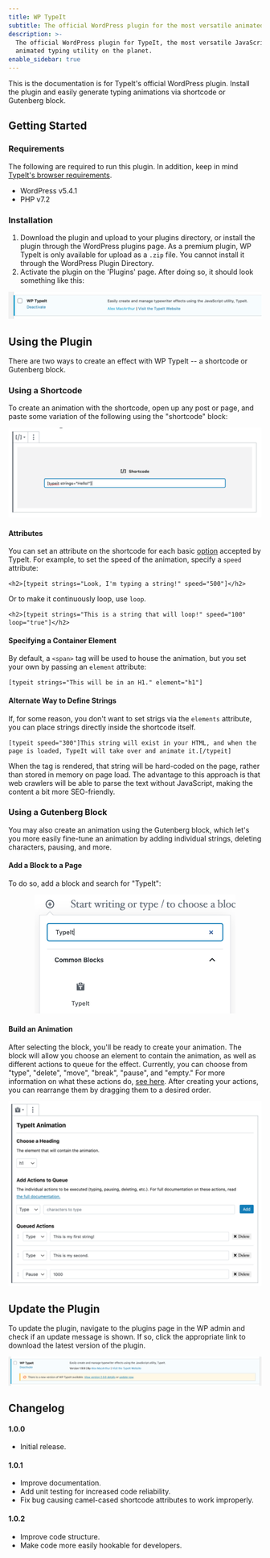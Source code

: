 ```yaml
---
title: WP TypeIt
subtitle: The official WordPress plugin for the most versatile animated typing utility on the planet.
description: >-
  The official WordPress plugin for TypeIt, the most versatile JavaScript
  animated typing utility on the planet.
enable_sidebar: true
---
```


This is the documentation is for TypeIt's official WordPress plugin. Install the plugin and easily generate typing animations via shortcode or Gutenberg block.

## Getting Started

### Requirements

The following are required to run this plugin. In addition, keep in mind [TypeIt's browser requirements](https://typeitjs.com/docs#browser-support). 

* WordPress v5.4.1
* PHP v7.2

### Installation

1. Download the plugin and upload to your plugins directory, or install the plugin through the WordPress plugins page. As a premium plugin, WP TypeIt is only available for upload as a `.zip` file. You cannot install it through the WordPress Plugin Directory.
2. Activate the plugin on the 'Plugins' page. After doing so, it should look something like this: 

![Plugin Listing](./images/wp-install-plugin.png)

## Using the Plugin

There are two ways to create an effect with WP TypeIt -- a shortcode or Gutenberg block.

### Using a Shortcode

To create an animation with the shortcode, open up any post or page, and paste some variation of the following using the "shortcode" block:

![Plugin Shortcode](./images/wp-shortcode.png)

#### Attributes

You can set an attribute on the shortcode for each basic [option](https://typeitjs.com/docs#options) accepted by TypeIt. For example, to set the speed of the animation, specify a `speed` attribute: 

```
<h2>[typeit strings="Look, I'm typing a string!" speed="500"]</h2>
```

Or to make it continuously loop, use `loop`. 

```
<h2>[typeit strings="This is a string that will loop!" speed="100" loop="true"]</h2>
```

#### Specifying a Container Element

By default, a `<span>` tag will be used to house the animation, but you set your own by passing an `element` attribute: 

```
[typeit strings="This will be in an H1." element="h1"]
```

#### Alternate Way to Define Strings

If, for some reason, you don't want to set strigs via the `elements` attribute, you can place strings directly inside the shortcode itself.

```
[typeit speed="300"]This string will exist in your HTML, and when the page is loaded, TypeIt will take over and animate it.[/typeit]
```

When the tag is rendered, that string will be hard-coded on the page, rather than stored in memory on page load. The advantage to this approach is that web crawlers will be able to parse the text without JavaScript, making the content a bit more SEO-friendly.

### Using a Gutenberg Block

You may also create an animation using the Gutenberg block, which let's you more easily fine-tune an animation by adding individual strings, deleting characters, pausing, and more. 

#### Add a Block to a Page
To do so, add a block and search for "TypeIt": 

<p>
  <div style="max-width: 400px; margin: 0 auto;">
    <img src="./images/wp-add-block.png" alt="Adding a Gutenberg Block">
  </div>
</p>

#### Build an Animation

After selecting the block, you'll be ready to create your animation. The block will allow you choose an element to contain the animation, as well as different actions to queue for the effect. Currently, you can choose from "type", "delete", "move", "break", "pause", and "empty." For more information on what these actions do, [see here](https://typeitjs.com/docs#method-descriptions). After creating your actions, you can rearrange them by dragging them to a desired order.

![Gutenberg Block](./images/wp-block.png)

## Update the Plugin

To update the plugin, navigate to the plugins page in the WP admin and check if an update message is shown. If so, click the appropriate link to download the latest version of the plugin. 

![Update the Plugin](./images/wp-update-plugin.png)

## Changelog

#### 1.0.0

- Initial release.

#### 1.0.1

- Improve documentation.
- Add unit testing for increased code reliability.
- Fix bug causing camel-cased shortcode attributes to work improperly.

#### 1.0.2

- Improve code structure.
- Make code more easily hookable for developers.

